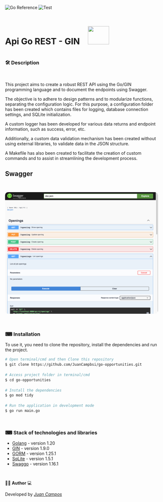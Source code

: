 ![Go Reference](https://pkg.go.dev/badge/github.com/go-telegram-bot-api/telegram-bot-api/v5.svg)
![Test](https://github.com/go-telegram-bot-api/telegram-bot-api/actions/workflows/test.yml/badge.svg)
<div style="width:100%; display: flex; align-items: center;">
  <h1>Api Go REST - GIN 
   <img src="https://cdn.jsdelivr.net/gh/devicons/devicon/icons/go/go-original-wordmark.svg" height="60" width="70" style="margin-bottom: -15px; z-index: -10; margin-left: 1.25rem"/>
  </h1> 
</div>


### 🛠  Description   

</br>

This project aims to create a robust REST API using the Go/GIN programming language and to document the endpoints using Swagger.

The objective is to adhere to design patterns and to modularize functions, separating the configuration logic. For this purpose, a configuration folder has been created which contains files for logging, database connection settings, and SQLite initialization.

A custom logger has been developed for various data returns and endpoint information, such as success, error, etc.

Additionally, a custom data validation mechanism has been created without using external libraries, to validate data in the JSON structure.

A Makefile has also been created to facilitate the creation of custom commands and to assist in streamlining the development process.


## Swagger

</br>

<p align="center">
  <kbd>
 <img width="800" style="border-radius: 10px" height="400" src="https://github.com/JuanCampbsi/Preview_README/blob/86f37a264c34d108e5e1f52e9acc8c144fa81a12/assets/go-oportunities-swaggers.png" alt="Intro"> 
  </kbd>
  </br>
</p>

</br>


### ⌨ Installation
To use it, you need to clone the repository, install the dependencies and run the project.

```bash
# Open terminal/cmd and then Clone this repository
$ git clone https://github.com/JuanCampbsi/go-opportunities.git

# Access project folder in terminal/cmd
$ cd go-opportunities

# Install the dependencies
$ go mod tidy

# Run the application in development mode
$ go run main.go                           

```

</br>	

### ⌨ Stack of technologies and libraries

-   [Golang](https://go.dev/doc/) - version 1.20
-   [GIN](https://github.com/gin-gonic/gin) - version 1.9.0
-   [GORM](https://gorm.io/gorm ) - version 1.25.1
-   [SqLite](https://gorm.io/docs/connecting_to_the_database.html) - version 1.5.1
-   [Swaggo](https://github.com/swaggo/swag) - version 1.16.1
 
</br>

👨‍💻 **Author** 💻

Developed by [_Juan Campos_](https://www.linkedin.com/in/juancampos-ferreira/)